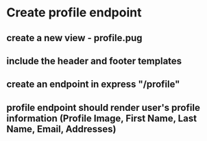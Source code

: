 # Create profile endpoint

## create a new view - profile.pug

## include the header and footer templates

## create an endpoint in express "/profile"

## profile endpoint should render user's profile information (Profile Image, First Name, Last Name, Email, Addresses)
